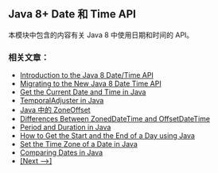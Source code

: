 ## Java 8+ Date 和 Time API 

本模块中包含的内容有关 Java 8 中使用日期和时间的 API。

### 相关文章： 
- [Introduction to the Java 8 Date/Time API](http://www.baeldung.com/java-8-date-time-intro)
- [Migrating to the New Java 8 Date Time API](http://www.baeldung.com/migrating-to-java-8-date-time-api)
- [Get the Current Date and Time in Java](https://www.baeldung.com/current-date-time-and-timestamp-in-java-8)
- [TemporalAdjuster in Java](http://www.baeldung.com/java-temporal-adjuster)
- [Java 中的 ZoneOffset](https://www.isharkfly.com/t/java-zoneoffset/16803)
- [Differences Between ZonedDateTime and OffsetDateTime](https://www.baeldung.com/java-zoneddatetime-offsetdatetime)
- [Period and Duration in Java](http://www.baeldung.com/java-period-duration)
- [How to Get the Start and the End of a Day using Java](http://www.baeldung.com/java-day-start-end)
- [Set the Time Zone of a Date in Java](https://www.baeldung.com/java-set-date-time-zone)
- [Comparing Dates in Java](https://www.baeldung.com/java-comparing-dates)
- [[Next -->]](/core-java-modules/core-java-datetime-java8-2)
